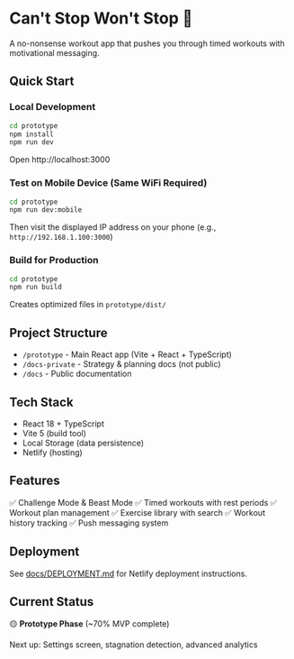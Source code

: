 # Can't Stop Won't Stop 💪

A no-nonsense workout app that pushes you through timed workouts with motivational messaging.

## Quick Start

### Local Development
```bash
cd prototype
npm install
npm run dev
```

Open http://localhost:3000

### Test on Mobile Device (Same WiFi Required)
```bash
cd prototype
npm run dev:mobile
```
Then visit the displayed IP address on your phone (e.g., `http://192.168.1.100:3000`)

### Build for Production
```bash
cd prototype
npm run build
```
Creates optimized files in `prototype/dist/`

## Project Structure
- `/prototype` - Main React app (Vite + React + TypeScript)
- `/docs-private` - Strategy & planning docs (not public)
- `/docs` - Public documentation

## Tech Stack
- React 18 + TypeScript
- Vite 5 (build tool)
- Local Storage (data persistence)
- Netlify (hosting)

## Features
✅ Challenge Mode & Beast Mode
✅ Timed workouts with rest periods
✅ Workout plan management
✅ Exercise library with search
✅ Workout history tracking
✅ Push messaging system

## Deployment
See [docs/DEPLOYMENT.md](docs/DEPLOYMENT.md) for Netlify deployment instructions.

## Current Status
🟡 **Prototype Phase** (~70% MVP complete)

Next up: Settings screen, stagnation detection, advanced analytics
